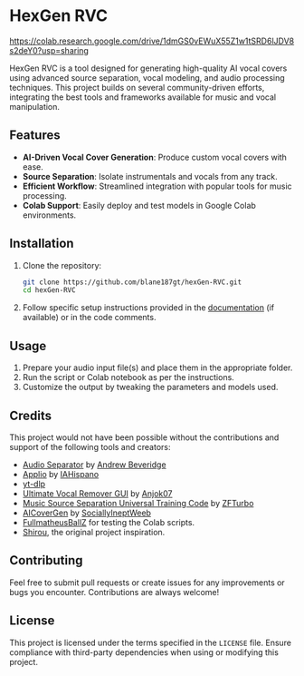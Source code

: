 # HexGen RVC


https://colab.research.google.com/drive/1dmGS0vEWuX55Z1w1tSRD6lJDV8s2deY0?usp=sharing

HexGen RVC is a tool designed for generating high-quality AI vocal covers using advanced source separation, vocal modeling, and audio processing techniques. This project builds on several community-driven efforts, integrating the best tools and frameworks available for music and vocal manipulation.

## Features
- **AI-Driven Vocal Cover Generation**: Produce custom vocal covers with ease.
- **Source Separation**: Isolate instrumentals and vocals from any track.
- **Efficient Workflow**: Streamlined integration with popular tools for music processing.
- **Colab Support**: Easily deploy and test models in Google Colab environments.

## Installation
1. Clone the repository:
   ```bash
   git clone https://github.com/blane187gt/hexGen-RVC.git
   cd hexGen-RVC
   ```
2. Follow specific setup instructions provided in the [documentation](https://github.com/blane187gt/hexGen-RVC/wiki) (if available) or in the code comments.

## Usage
1. Prepare your audio input file(s) and place them in the appropriate folder.
2. Run the script or Colab notebook as per the instructions.
3. Customize the output by tweaking the parameters and models used.

## Credits
This project would not have been possible without the contributions and support of the following tools and creators:

- [Audio Separator](https://github.com/karaokenerds/python-audio-separator) by [Andrew Beveridge](https://github.com/beveradb)
- [Applio](https://github.com/IAHispano/Applio) by [IAHispano](https://github.com/IAHispano)
- [yt-dlp](https://github.com/yt-dlp/yt-dlp)
- [Ultimate Vocal Remover GUI](https://github.com/Anjok07/ultimatevocalremovergui) by [Anjok07](https://github.com/Anjok07)
- [Music Source Separation Universal Training Code](https://github.com/ZFTurbo/Music-Source-Separation-Training) by [ZFTurbo](https://github.com/ZFTurbo)
- [AICoverGen](https://github.com/SociallyIneptWeeb/AICoverGen) by [SociallyIneptWeeb](https://github.com/SociallyIneptWeeb)
- [FullmatheusBallZ](https://www.youtube.com/@FullmatheusBallZ) for testing the Colab scripts.
- [Shirou](https://github.com/ShiromiyaG), the original project inspiration.

## Contributing
Feel free to submit pull requests or create issues for any improvements or bugs you encounter. Contributions are always welcome!

## License
This project is licensed under the terms specified in the `LICENSE` file. Ensure compliance with third-party dependencies when using or modifying this project.
